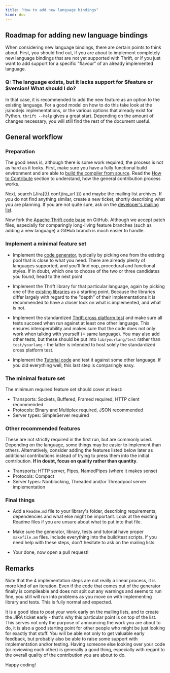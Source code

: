 ```yaml
---
title: "How to add new language bindings"
kind: doc
---
```

## Roadmap for adding new language bindings

When considering new language bindings, there are certain points to think about. First, you should find out, if you are about to implement completely new language bindings that are not yet supported with Thrift, or if you just want to add support for a specific "flavour" of an already implemented language.

### Q: The language exists, but it lacks support for $feature or $version! What should I do?

In that case, it is recommended to add the new feature as an option to the existing language. For a good model on how to do this take look at the js/nodejs implementations, or the various options that already exist for Python. `thrift --help` gives a great start. Depending on the amount of changes necessary, you will still find the rest of the document useful.


## General workflow

### Preparation

The good news is, although there is some work required, the process is not as hard as it looks. First, make sure you have a fully functional build environment and are able to [build the compiler from source](/docs/BuildingFromSource). Read the [How to Contribute](/docs/HowToContribute) section to understand, how the general contribution process works.

Next, search [Jira]({{ conf.jira_url }}) and maybe the mailing list archives. If you do not find anything similar, create a new ticket, shortly describing what you are planning. If you are not quite sure, ask on the [developer's mailing list](/mailing).

Now fork the [Apache Thrift code base](https://thrift.apache.org/developers) on GitHub. Although we accept patch files, especially for comparingly long-living feature branches (such as adding a new language) a GitHub branch is much easier to handle.

### Implement a minimal feature set

* Implement the [code generator](https://github.com/apache/thrift/tree/master/compiler/cpp/src/generate), typically by picking one from the existing pool that is close to what you need. There are already plenty of languages supported, and you'll find oop, procedural and functional styles. If in doubt, which one to choose of the two or three candidates you found, head to the next point

* Implement the Thrift library for that particular language, again by picking one of the [existing libraries](https://github.com/apache/thrift/tree/master/lib) as a starting point. Because the libraries differ largely with regard to the "depth" of their implementations it is recommended to have a closer look on what is implemented, and what is not. 

* Implement the standardized [Thrift cross platform test](https://github.com/apache/thrift/tree/master/test) and make sure all tests succeed when run against at least one other language. This ensures interoperability and makes sure that the code does not only work when talking with yourself (= same language). You may also add other tests, but these should be put into `lib/yourlang/test` rather than `test/yourlang` - the latter is intended to host solely the standardized cross platform test.

* Implement the [Tutorial code](https://github.com/apache/thrift/tree/master/tutorial) and test it against some other language. If you did everything well, this last step is comparingly easy.

### The minimal feature set

The minimum required feature set should cover at least:

* Transports: Sockets, Buffered, Framed required, HTTP client recommended
* Protocols: Binary and Multiplex required, JSON recommended
* Server types: SimpleServer required

### Other recommended features

These are not strictly required in the first run, but are commonly used. Depending on the language, some things may be easier to implement than others. Alternatively, consider adding the features listed below later as additional contributions instead of trying to press them into the initial contribution. **If in doubt, focus on quality rather than quantity**.

* Transports: HTTP server, Pipes, NamedPipes (where it makes sense)
* Protocols: Compact
* Server types: Nonblocking, Threaded and/or Threadpool server implementation
 
 
### Final things
 
* Add a `Readme.md` file to your library's folder, describing requirements, dependencies and what else might be important. Look at the existing Readme files if you are unsure about what to put into that file.

* Make sure the generator, library, tests and tutorial have proper `makefile.am` files. Include everything into the build/test scripts. If you need help with these steps, don't hesitate to ask on the mailing lists.

* Your done, now open a pull request! 

## Remarks

Note that the 4 implementation steps are not really a linear process, it is more kind of an iteration. Even if the code that comes out of the generator finally is compileable and does not spit out any warnings and seems to run fine, you still will run into problems as you move on with implementing library and tests. This is fully normal and expected.
  
It is a good idea to post your work early on the mailing lists, and to create the JIRA ticket early - that's why this particular point is on top of the list. This serves not only the purpose of announcing the work you are about to do, it is also a good starting point for other people who might be just looking for exactly that stuff. You will be able not only to get valuable early feedback, but probably also be able to raise some support with implementation and/or testing. Having someone else looking over your code (or reviewing each other) is generally a good thing, especially with regard to the overall quality of the contribution you are about to do.


Happy coding!
